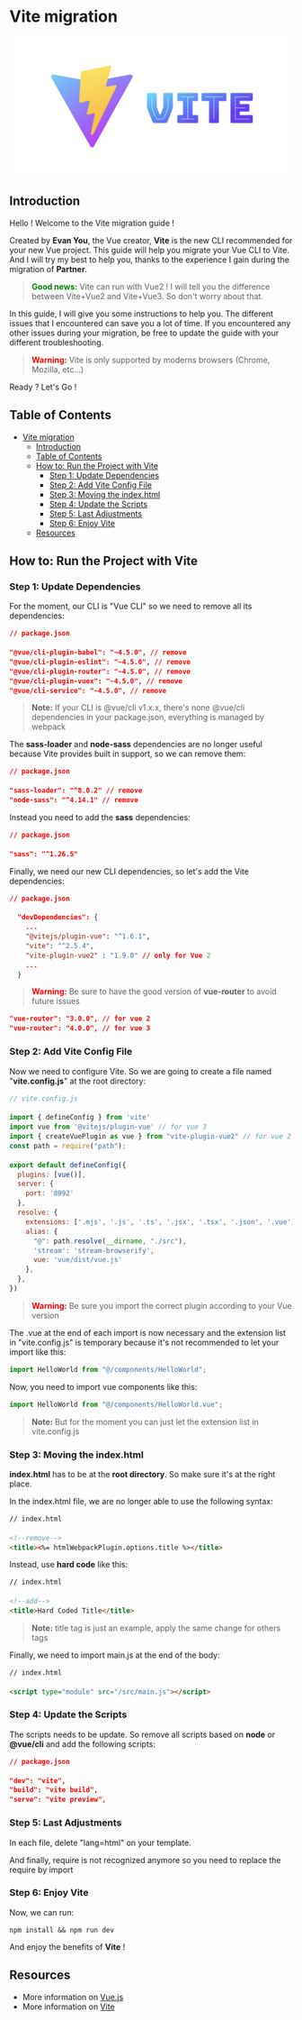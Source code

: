 # Vite migration

![vite logo](../assets/vite-logo.jpg)

## Introduction

Hello ! Welcome to the Vite migration guide ! 

Created by **Evan You**, the Vue creator, **Vite** is the new CLI recommended for your new Vue project. This guide will help you migrate your Vue CLI to Vite. And I will try my best to help you, thanks to the experience I gain during the migration of **Partner**.

> <span style="color:green">**Good news:**</span> Vite can run with Vue2 ! I will tell you the difference between Vite+Vue2 and Vite+Vue3. So don't worry about that.

In this guide, I will give you some instructions to help you. The different issues that I encountered can save you a lot of time. If you encountered any other issues during your migration, be free to update the guide with your different troubleshooting.

> <span style="color:red">**Warning:**</span> Vite is only supported by moderns browsers (Chrome, Mozilla, etc...)

Ready ? Let's Go !

## Table of Contents

- [Vite migration](#vite-migration)
  - [Introduction](#introduction)
  - [Table of Contents](#table-of-contents)
  - [How to: Run the Project with Vite](#how-to-run-the-project-with-vite)
    - [Step 1: Update Dependencies](#step-1-update-dependencies)
    - [Step 2: Add Vite Config File](#step-2-add-vite-config-file)
    - [Step 3: Moving the index.html](#step-3-moving-the-indexhtml)
    - [Step 4: Update the Scripts](#step-4-update-the-scripts)
    - [Step 5: Last Adjustments](#step-5-last-adjustments)
    - [Step 6: Enjoy Vite](#step-6-enjoy-vite)
  - [Resources](#resources)

## How to: Run the Project with Vite

### Step 1: Update Dependencies 

For the moment, our CLI is "Vue CLI" so we need to remove all its dependencies:

```json
// package.json

"@vue/cli-plugin-babel": "~4.5.0", // remove
"@vue/cli-plugin-eslint": "~4.5.0", // remove
"@vue/cli-plugin-router": "~4.5.0", // remove
"@vue/cli-plugin-vuex": "~4.5.0", // remove
"@vue/cli-service": "~4.5.0", // remove
```

> **Note:** If your CLI is @vue/cli v1.x.x, there's none @vue/cli dependencies in your package.json, everything is managed by webpack

The **sass-loader** and **node-sass** dependencies are no longer useful because Vite provides built in support, so we can remove them:

```json
// package.json

"sass-loader": "^8.0.2" // remove
"node-sass": "^4.14.1" // remove
```

Instead you need to add the **sass** dependencies:

```json
// package.json

"sass": "^1.26.5"
```

Finally, we need our new CLI dependencies, so let's add the Vite dependencies:

```json
// package.json

  "devDependencies": {
    ...
    "@vitejs/plugin-vue": "^1.6.1",
    "vite": "^2.5.4",
    "vite-plugin-vue2" : "1.9.0" // only for Vue 2
    ...
  }
```

> <span style="color:red">**Warning:**</span> Be sure to have the good version of **vue-router** to avoid future issues

```json
"vue-router": "3.0.0", // for vue 2
"vue-router": "4.0.0", // for vue 3
```

### Step 2: Add Vite Config File 

Now we need to configure Vite. So we are going to create a file named "**vite.config.js**" at the root directory:

```js
// vite.config.js

import { defineConfig } from 'vite'
import vue from '@vitejs/plugin-vue' // for vue 3
import { createVuePlugin as vue } from "vite-plugin-vue2" // for vue 2
const path = require("path");

export default defineConfig({
  plugins: [vue()],
  server: {
    port: '8092'
  },
  resolve: {
    extensions: ['.mjs', '.js', '.ts', '.jsx', '.tsx', '.json', '.vue'],
    alias: {
      "@": path.resolve(__dirname, "./src"),
      'stream': 'stream-browserify',
      vue: 'vue/dist/vue.js'
    },
  },
})

```

> <span style="color:red">**Warning:**</span> Be sure you import the correct plugin according to your Vue version


The .vue at the end of each import is now necessary and the extension list in "vite.config.js" is temporary because it's not recommended to let your import like this:

```js
import HelloWorld from "@/components/HelloWorld";
```

Now, you need to import vue components like this:

```js
import HelloWorld from "@/components/HelloWorld.vue";
```

> **Note:** But for the moment you can just let the extension list in vite.config.js


### Step 3: Moving the index.html

**index.html** has to be at the **root directory**. So make sure it's at the right place.

In the index.html file, we are no longer able to use the following syntax:

```html
// index.html

<!--remove-->
<title><%= htmlWebpackPlugin.options.title %></title> 
```

Instead, use **hard code** like this:

```html
// index.html

<!--add-->
<title>Hard Coded Title</title>
```

> **Note:** title tag is just an example, apply the same change for others tags

Finally, we need to import main.js at the end of the body:

```html
// index.html

<script type="module" src="/src/main.js"></script>
```

### Step 4: Update the Scripts

The scripts needs to be update. So remove all scripts based on **node** or **@vue/cli** and add the following scripts:

```json
// package.json

"dev": "vite",
"build": "vite build",
"serve": "vite preview",
```

### Step 5: Last Adjustments

In each file, delete "lang=html" on your template.

And finally, require is not recognized anymore so you need to replace the require by import

### Step 6: Enjoy Vite

Now, we can run:

```shell
npm install && npm run dev
```

And enjoy the benefits of **Vite** !

## Resources

- More information on [Vue.js](https://vuejs.org/)
- More information on [Vite](https://vitejs.dev/)